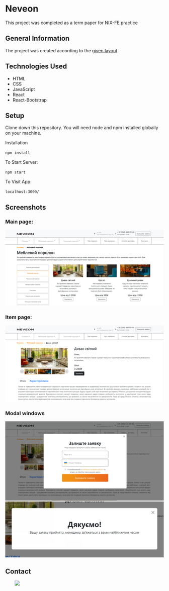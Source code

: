 <h1>Neveon</h1>

<p>This project was completed as a term paper for NIX-FE practice</p>
<h2>General Information</h2>

The project was created according to the <a href="https://www.figma.com/file/2dgzDGiZSR7Q1S5VVMev98/Practice-Project-3" target="_blank"> given layout </a>

<h2>Technologies Used</h2>

<ul>
    <li>HTML</li>
    <li>CSS</li>
    <li>JavaScript</li>
    <li>React</li>
    <li>React-Bootstrap</li>
</ul>
<h2>Setup</h2>

<p>Clone down this repository. You will need node and npm installed globally on your machine.
</p>
<p> 
Installation

`npm install`

To Start Server:

`npm start`

To Visit App:

`localhost:3000/`

</p>

<h2>Screenshots</h2>

<p>
    <h3> Main page: </h3>
    <img src="./assets/Screenshot_1.png" alt=""> 
    <h3> Item page: </h3>
    <img src="./assets/Screenshot_2.png" alt=""> 
    <h3> Modal windows </h3>
    <img src="./assets/Screenshot_3.png" alt=""> 
    <img src="./assets/Screenshot_4.png" alt="">

</p>

<h2>Contact</h2>
<p><span style="margin-right: 30px;"></span><a href="https://github.com/Vlad-Makarenko"><img target="_blank" src="https://cdn.jsdelivr.net/gh/devicons/devicon/icons/github/github-original.svg" style="width: 10%;"></a></p>
